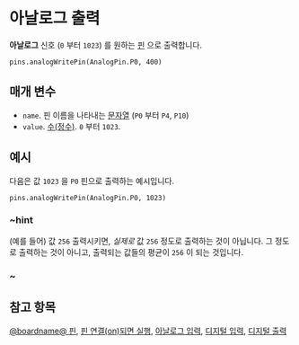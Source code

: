 # 아날로그 출력

**아날로그** 신호 (`0` 부터 `1023`) 를 원하는 [핀](/device/pins) 으로 출력합니다.

```sig
pins.analogWritePin(AnalogPin.P0, 400)
```

## 매개 변수

* `name`. 핀 이름을 나타내는 [문자열](/types/string) (`P0` 부터 `P4`, `P10`)
* `value`. [수(정수)](/types/number). `0` 부터 `1023`.

## 예시

다음은 값 `1023` 을 `P0` 핀으로 출력하는 예시입니다.

```blocks
pins.analogWritePin(AnalogPin.P0, 1023)
```

### ~hint

(예를 들어) 값 `256` 출력시키면, *실제로* 값 `256` 정도로 출력하는 것이 아닙니다. 그 정도로 출력하는 것이 아니고, 출력되는 값들의 평균이 `256` 이 되는 것입니다.

### ~

## 참고 항목

[@boardname@ 핀](/device/pins), [핀 연결(on)되면 실행](/reference/input/on-pin-pressed), [아날로그 입력](/reference/pins/analog-read-pin), [디지털 입력](/reference/pins/digital-read-pin), [디지털 출력](/reference/pins/digital-write-pin)